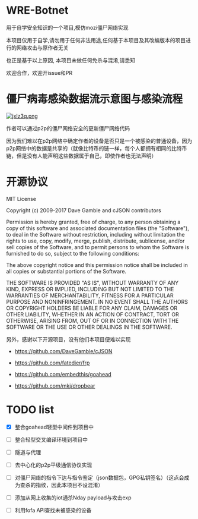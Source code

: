 # WRE-Botnet
用于自学安全知识的一个项目,模仿mozi僵尸网络实现

本项目仅用于自学,请勿用于任何非法用途,任何基于本项目及其改编版本的项目进行的网络攻击与原作者无关

也正是基于以上原因, 本项目未做任何免杀与混淆,请悉知

欢迎合作，欢迎开issue和PR

# 僵尸病毒感染数据流示意图与感染流程

[![jxIz3q.png](https://s1.ax1x.com/2022/07/26/jxIz3q.png)](https://imgtu.com/i/jxIz3q)

作者可以通过p2p的僵尸网络安全的更新僵尸网络代码

因为我们难以在p2p网络中确定作者的设备是否只是一个被感染的普通设备，因为p2p网络中的数据是共享的（就像比特币的链一样，每个人都拥有相同的比特币链，但是没有人能声明这些数据属于自己，即使作者也无法声明）

# 开源协议

MIT License

Copyright (c) 2009-2017 Dave Gamble and cJSON contributors

Permission is hereby granted, free of charge, to any person obtaining a copy of this software and associated documentation files (the "Software"), to deal in the Software without restriction, including without limitation the rights to use, copy, modify, merge, publish, distribute, sublicense, and/or sell copies of the Software, and to permit persons to whom the Software is furnished to do so, subject to the following conditions:

The above copyright notice and this permission notice shall be included in all copies or substantial portions of the Software.

THE SOFTWARE IS PROVIDED "AS IS", WITHOUT WARRANTY OF ANY KIND, EXPRESS OR IMPLIED, INCLUDING BUT NOT LIMITED TO THE WARRANTIES OF MERCHANTABILITY, FITNESS FOR A PARTICULAR PURPOSE AND NONINFRINGEMENT. IN NO EVENT SHALL THE AUTHORS OR COPYRIGHT HOLDERS BE LIABLE FOR ANY CLAIM, DAMAGES OR OTHER LIABILITY, WHETHER IN AN ACTION OF CONTRACT, TORT OR OTHERWISE, ARISING FROM, OUT OF OR IN CONNECTION WITH THE SOFTWARE OR THE USE OR OTHER DEALINGS IN THE SOFTWARE.

另外，感谢以下开源项目，没有他们本项目便难以实现

* https://github.com/DaveGamble/cJSON

* https://github.com/fatedier/frp

* https://github.com/embedthis/goahead

* https://github.com/mkj/dropbear

<!-- * https://gitee.com/KSroido/http-downloader -->

# TODO list

- [x] 整合goahead轻型中间件到项目中

- [ ] 整合轻型交叉编译环境到项目中

- [ ] 隧道与代理

- [ ] 去中心化的p2p平级通信协议实现

- [ ] 对僵尸网络的指令下达与指令鉴定（json数据包，GPG私钥签名）（这点会成为查杀的指纹，因此本项目不设混淆）

- [ ] 添加从网上收集的iot通杀Nday payload与攻击exp

- [ ] 利用fofa API查找未被感染的设备
